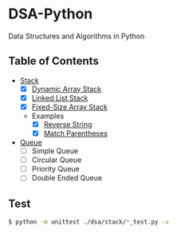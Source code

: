 # DSA-Python

Data Structures and Algorithms in Python

## Table of Contents

- [Stack](./dsa/stack/)
  - [x] [Dynamic Array Stack](./dsa/stack/dynamic_array_stack.py)
  - [x] [Linked List Stack](./dsa/stack/linked_list_stack.py)
  - [x] [Fixed-Size Array Stack](./dsa/stack/fixed_size_array_stack.py)
  - Examples
    - [x] [Reverse String](./dsa/stack/examples/reverse_string.py)
    - [x] [Match Parentheses](./dsa/stack/examples/match_parentheses.py)
- [Queue](./dsa/queue/)
  - [ ] Simple Queue
  - [ ] Circular Queue
  - [ ] Priority Queue
  - [ ] Double Ended Queue

## Test

```bash
$ python -m unittest ./dsa/stack/*_test.py -v
```